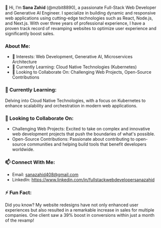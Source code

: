 👋 Hi, I’m 𝐒𝐚𝐧𝐚 𝐙𝐚𝐡𝐢𝐝 (@mzbit8890), a passionate Full-Stack Web Developer and Generative AI Engineer. I specialize in building dynamic and responsive web applications using cutting-edge technologies such as React, Node.js, and Next.js. With over three years of professional experience, I have a proven track record of revamping websites to optimize user experience and significantly boost sales.


### **About Me:** 
- 👀 Interests: Web Development, Generative AI, Microservices Architecture<br/>
- 🌱 Currently Learning: Cloud Native Technologies (Kubernetes)<br/>
- 💞️ Looking to Collaborate On: Challenging Web Projects, Open-Source Contributions<br/>

### **🌱 Currently Learning:**
Delving into Cloud Native Technologies, with a focus on Kubernetes to enhance scalability and orchestration in modern web applications.

### **💞️ Looking to Collaborate On:**
- Challenging Web Projects: Excited to take on complex and innovative web development projects that push the boundaries of what's possible.<br/>
- Open-Source Contributions: Passionate about contributing to open-source communities and helping build tools that benefit developers worldwide.

### **📫 Connect With Me:**
- Email: sanazahid408@gmail.com<br/>
- LinkedIn: https://www.linkedin.com/in/fullstackwebdevelopersanazahid

### **⚡ Fun Fact:**
Did you know? My website redesigns have not only enhanced user experiences but also resulted in a remarkable increase in sales for multiple companies. One client saw a 39% boost in conversions within just a month of the revamp!



